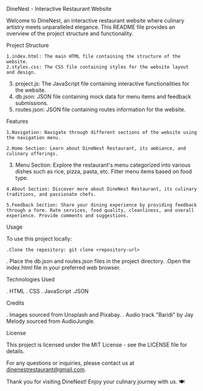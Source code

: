 DineNest - Interactive Restaurant Website

Welcome to DineNest, an interactive restaurant website where culinary artistry meets unparalleled elegance. This README file provides an overview of the project structure and functionality.

Project Structure

    1.index.html: The main HTML file containing the structure of the website.
    2.styles.css: The CSS file containing styles for the website layout and design.
   3. project.js: The JavaScript file containing interactive functionalities for the website.
   4. db.json: JSON file containing mock data for menu items and feedback submissions.
   5. routes.json: JSON file containing routes information for the website.

Features

    1.Navigation: Navigate through different sections of the website using the navigation menu.

    2.Home Section: Learn about DineNest Restaurant, its ambiance, and culinary offerings.
    
   3. Menu Section: Explore the restaurant's menu categorized into various dishes such as rice, pizza, pasta, etc. Filter menu items based on food type.

    4.About Section: Discover more about DineNest Restaurant, its culinary traditions, and passionate chefs.

    5.Feedback Section: Share your dining experience by providing feedback through a form. Rate services, food quality, cleanliness, and overall experience. Provide comments and suggestions.
    
Usage

To use this project locally:

    .Clone the repository: git clone <repository-url>
   . Place the db.json and routes.json files in the project directory.
    .Open the index.html file in your preferred web browser.

Technologies Used

   . HTML
   . CSS
   . JavaScript
    .JSON

Credits

   . Images sourced from Unsplash and Pixabay.
   . Audio track "Baridi" by Jay Melody sourced from AudioJungle.

License

This project is licensed under the MIT License - see the LICENSE file for details.

For any questions or inquiries, please contact us at dinenestrestaurant@gmail.com.

Thank you for visiting DineNest! Enjoy your culinary journey with us. 🍽️
